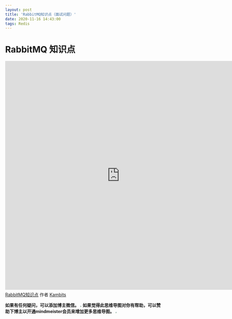 ```yaml
---
layout: post
title: 'RabbitMQ知识点（面试问题）'
date: 2020-11-16 14:43:00
tags: Redis
---
```


# RabbitMQ 知识点

<iframe width="738" height="738" frameborder="0" src="https://www.mindmeister.com/maps/public_map_shell/1692696710/rabbitmq?width=738&height=738&z=auto&t=WMBbBdz44t" scrolling="no" style="overflow: hidden; margin-bottom: 5px;">您目前的浏览器无法显示框架元素。请访问MindMeister上的<a href="https://www.mindmeister.com/1692696710/rabbitmq?t=WMBbBdz44t" target="_blank">RabbitMQ知识点</a>页面。</iframe><div class="mb-5"><a href="https://www.mindmeister.com/1692696710/rabbitmq?t=WMBbBdz44t" target="_blank">RabbitMQ知识点</a> 作者 <a href="https://www.mindmeister.com/users/channel/56370113" target="_blank">Kambits</a></div>





**如果有任何疑问，可以添加博主微信。**
<img src="https://image.kambit.cn/WechatIMG3.jpeg" style="zoom:25%;" />
**如果觉得此思维导图对你有帮助，可以赞助下博主以开通mindmeister会员来增加更多思维导图。**
<img src="https://image.kambit.cn/kambits收款码.jpeg" style="zoom:25%;" />